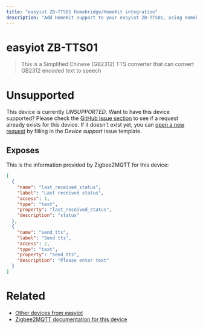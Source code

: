 ```yaml
---
title: "easyiot ZB-TTS01 Homebridge/HomeKit integration"
description: "Add HomeKit support to your easyiot ZB-TTS01, using Homebridge, Zigbee2MQTT and homebridge-z2m."
---
```

<!---
This file has been GENERATED using src/docgen/docgen.ts
DO NOT EDIT THIS FILE MANUALLY!
-->
# easyiot ZB-TTS01
> This is a Simplified Chinese (GB2312) TTS converter that can convert GB2312 encoded text to speech


# Unsupported

This device is currently *UNSUPPORTED*.
Want to have this device supported? Please check the [GitHub issue section](https://github.com/itavero/homebridge-z2m/issues?q=ZB-TTS01) to see if a request already exists for this device.
If it doesn't exist yet, you can [open a new request](https://github.com/itavero/homebridge-z2m/issues/new?assignees=&labels=enhancement&template=device_support.yml&title=%5BDevice%5D+easyiot%20ZB-TTS01&model=easyiot%20ZB-TTS01&exposes=%5B%0A%20%20%7B%0A%20%20%20%20%22name%22%3A%20%22last_received_status%22%2C%0A%20%20%20%20%22label%22%3A%20%22Last%20received%20status%22%2C%0A%20%20%20%20%22access%22%3A%201%2C%0A%20%20%20%20%22type%22%3A%20%22text%22%2C%0A%20%20%20%20%22property%22%3A%20%22last_received_status%22%2C%0A%20%20%20%20%22description%22%3A%20%22status%22%0A%20%20%7D%2C%0A%20%20%7B%0A%20%20%20%20%22name%22%3A%20%22send_tts%22%2C%0A%20%20%20%20%22label%22%3A%20%22Send%20tts%22%2C%0A%20%20%20%20%22access%22%3A%202%2C%0A%20%20%20%20%22type%22%3A%20%22text%22%2C%0A%20%20%20%20%22property%22%3A%20%22send_tts%22%2C%0A%20%20%20%20%22description%22%3A%20%22Please%20enter%20text%22%0A%20%20%7D%0A%5D) by filling in the _Device support_ issue template.

## Exposes

This is the information provided by Zigbee2MQTT for this device:

```json
[
  {
    "name": "last_received_status",
    "label": "Last received status",
    "access": 1,
    "type": "text",
    "property": "last_received_status",
    "description": "status"
  },
  {
    "name": "send_tts",
    "label": "Send tts",
    "access": 2,
    "type": "text",
    "property": "send_tts",
    "description": "Please enter text"
  }
]
```

# Related
* [Other devices from easyiot](../index.md#easyiot)
* [Zigbee2MQTT documentation for this device](https://www.zigbee2mqtt.io/devices/ZB-TTS01.html)